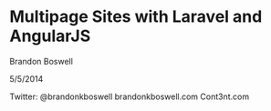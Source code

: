 # Multipage Sites with Laravel and AngularJS

Brandon Boswell

5/5/2014

Twitter: @brandonkboswell
brandonkboswell.com
Cont3nt.com
